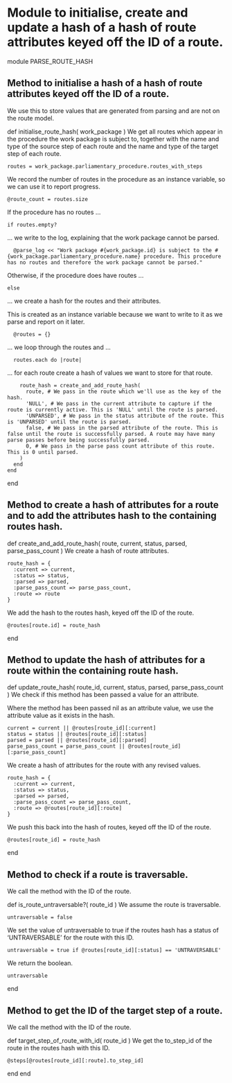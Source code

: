 # Module to initialise, create and update a hash of a hash of route attributes keyed off the ID of a route.

module PARSE_ROUTE_HASH
## Method to initialise a hash of a hash of route attributes keyed off the ID of a route.

We use this to store values that are generated from parsing and are not on the route model.

  def initialise_route_hash( work_package )
We get all routes which appear in the procedure the work package is subject to, together with the name and type of the source step of each route and the name and type of the target step of each route.

    routes = work_package.parliamentary_procedure.routes_with_steps
We record the number of routes in the procedure as an instance variable, so we can use it to report progress.

    @route_count = routes.size
If the procedure has no routes ...

    if routes.empty?
... we write to the log, explaining that the work package cannot be parsed.

      @parse_log << "Work package #{work_package.id} is subject to the #{work_package.parliamentary_procedure.name} procedure. This procedure has no routes and therefore the work package cannot be parsed."
Otherwise, if the procedure does have routes ...

    else
... we create a hash for the routes and their attributes.

This is created as an instance variable because we want to write to it as we parse and report on it later.

      @routes = {}
... we loop through the routes and ...

      routes.each do |route|
... for each route create a hash of values we want to store for that route.

        route_hash = create_and_add_route_hash(
          route, # We pass in the route which we'll use as the key of the hash.
          'NULL', # We pass in the current attribute to capture if the route is currently active. This is 'NULL' until the route is parsed.
          'UNPARSED', # We pass in the status attribute of the route. This is 'UNPARSED' until the route is parsed.
          false, # We pass in the parsed attribute of the route. This is false until the route is successfully parsed. A route may have many parse passes before being successfully parsed.
          0, # We pass in the parse pass count attribute of this route. This is 0 until parsed.
        )
      end
    end
  end
## Method to create a hash of attributes for a route and to add the attributes hash to the containing routes hash.

  def create_and_add_route_hash( route, current, status, parsed, parse_pass_count )
We create a hash of route attributes.

    route_hash = {
      :current => current,
      :status => status,
      :parsed => parsed,
      :parse_pass_count => parse_pass_count,
      :route => route
    }
We add the hash to the routes hash, keyed off the ID of the route.

    @routes[route.id] = route_hash
  end
## Method to update the hash of attributes for a route within the containing route hash.

  def update_route_hash( route_id, current, status, parsed, parse_pass_count )
We check if this method has been passed a value for an attribute.

Where the method has been passed nil as an attribute value, we use the attribute value as it exists in the hash.

    current = current || @routes[route_id][:current]
    status = status || @routes[route_id][:status]
    parsed = parsed || @routes[route_id][:parsed]
    parse_pass_count = parse_pass_count || @routes[route_id][:parse_pass_count]
We create a hash of attributes for the route with any revised values.

    route_hash = {
      :current => current,
      :status => status,
      :parsed => parsed,
      :parse_pass_count => parse_pass_count,
      :route => @routes[route_id][:route]
    }
We push this back into the hash of routes, keyed off the ID of the route.

    @routes[route_id] = route_hash
  end
## Method to check if a route is traversable.

We call the method with the ID of the route.

  def is_route_untraversable?( route_id )
We assume the route is traversable.

    untraversable = false
We set the value of untraversable to true if the routes hash has a status of ‘UNTRAVERSABLE’ for the route with this ID.

    untraversable = true if @routes[route_id][:status] == 'UNTRAVERSABLE'
We return the boolean.

    untraversable
  end
## Method to get the ID of the target step of a route.

We call the method with the ID of the route.

  def target_step_of_route_with_id( route_id )
We get the to_step_id of the route in the routes hash with this ID.

    @steps[@routes[route_id][:route].to_step_id]
  end
end